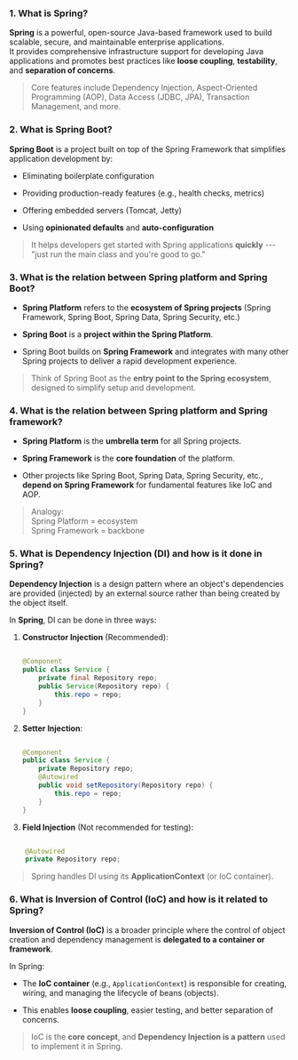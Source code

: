 ### 1\. **What is Spring?**

**Spring** is a powerful, open-source Java-based framework used to build scalable, secure, and maintainable enterprise applications.\
It provides comprehensive infrastructure support for developing Java applications and promotes best practices like **loose coupling**, **testability**, and **separation of concerns**.

> Core features include Dependency Injection, Aspect-Oriented Programming (AOP), Data Access (JDBC, JPA), Transaction Management, and more.



### 2\. **What is Spring Boot?**

**Spring Boot** is a project built on top of the Spring Framework that simplifies application development by:

-   Eliminating boilerplate configuration

-   Providing production-ready features (e.g., health checks, metrics)

-   Offering embedded servers (Tomcat, Jetty)

-   Using **opinionated defaults** and **auto-configuration**

> It helps developers get started with Spring applications **quickly** --- "just run the main class and you're good to go."



### 3\. **What is the relation between Spring platform and Spring Boot?**

-   **Spring Platform** refers to the **ecosystem of Spring projects** (Spring Framework, Spring Boot, Spring Data, Spring Security, etc.)

-   **Spring Boot** is a **project within the Spring Platform**.

-   Spring Boot builds on **Spring Framework** and integrates with many other Spring projects to deliver a rapid development experience.

> Think of Spring Boot as the **entry point to the Spring ecosystem**, designed to simplify setup and development.



### 4\. **What is the relation between Spring platform and Spring framework?**

-   **Spring Platform** is the **umbrella term** for all Spring projects.

-   **Spring Framework** is the **core foundation** of the platform.

-   Other projects like Spring Boot, Spring Data, Spring Security, etc., **depend on Spring Framework** for fundamental features like IoC and AOP.

> Analogy:\
> Spring Platform = ecosystem\
> Spring Framework = backbone



### 5\. **What is Dependency Injection (DI) and how is it done in Spring?**

**Dependency Injection** is a design pattern where an object's dependencies are provided (injected) by an external source rather than being created by the object itself.

In **Spring**, DI can be done in three ways:

1.  **Constructor Injection** (Recommended):

    ```java

    @Component
    public class Service {
        private final Repository repo;
        public Service(Repository repo) {
            this.repo = repo;
        }
    }
    ```

2.  **Setter Injection**:

    ```java

    @Component
    public class Service {
        private Repository repo;
        @Autowired
        public void setRepository(Repository repo) {
            this.repo = repo;
        }
    }
    ```

3.  **Field Injection** (Not recommended for testing):

```java

    @Autowired
    private Repository repo;
```

> Spring handles DI using its **ApplicationContext** (or IoC container). 




### 6\. **What is Inversion of Control (IoC) and how is it related to Spring?**

**Inversion of Control (IoC)** is a broader principle where the control of object creation and dependency management is **delegated to a container or framework**.

In Spring:

-   The **IoC container** (e.g., `ApplicationContext`) is responsible for creating, wiring, and managing the lifecycle of beans (objects).

-   This enables **loose coupling**, easier testing, and better separation of concerns.

> IoC is the **core concept**, and **Dependency Injection is a pattern** used to implement it in Spring.




